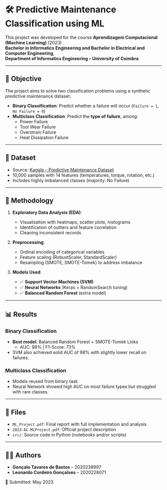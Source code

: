 # 🛠️ Predictive Maintenance Classification using ML

This project was developed for the course **Aprendizagem Computacional (Machine Learning)** (2023)  
**Bachelor in Informatics Engineering and Bachelor in Electrical and Computer Engineering**,  
**Department of Informatics Engineering – University of Coimbra**

---

## 🎯 Objective

The project aims to solve two classification problems using a synthetic predictive maintenance dataset:

- **Binary Classification**: Predict whether a failure will occur (`Failure = 1`, `No Failure = 0`)
- **Multiclass Classification**: Predict the **type of failure**, among:  
  - Power Failure  
  - Tool Wear Failure  
  - Overstrain Failure  
  - Heat Dissipation Failure

---

## 🧠 Dataset

- Source: [Kaggle – Predictive Maintenance Dataset](https://www.kaggle.com/datasets/shivamb/machine-predictive-maintenance-classification)
- 10,000 samples with 14 features (temperatures, torque, rotation, etc.)
- Includes highly imbalanced classes (majority: No Failure)

---

## 🔬 Methodology

1. **Exploratory Data Analysis (EDA)**:  
   - Visualisation with heatmaps, scatter plots, histograms  
   - Identification of outliers and feature correlation  
   - Cleaning inconsistent records

2. **Preprocessing**:  
   - Ordinal encoding of categorical variables  
   - Feature scaling (RobustScaler, StandardScaler)  
   - Resampling (SMOTE, SMOTE-Tomek) to address imbalance

3. **Models Used**:
   - ✅ **Support Vector Machines (SVM)**  
   - ✅ **Neural Networks** (Keras + RandomSearch tuning)  
   - ✅ **Balanced Random Forest** (extra model)

---

## 📊 Results

### Binary Classification
- **Best model**: Balanced Random Forest + SMOTE-Tomek Links  
  - AUC: 98% | F1-Score: 73%
- SVM also achieved solid AUC of 98% with slightly lower recall on failures.

### Multiclass Classification
- Models reused from binary task
- Neural Network showed high AUC on most failure types but struggled with rare classes.

---

## 📂 Files

- `ML_Project.pdf`: Final report with full implementation and analysis
- `2023-AC-MLProject.pdf`: Official project description
- `src/`: Source code in Python (notebooks and/or scripts)

---

## 👨‍🎓 Authors

- **Gonçalo Tavares de Bastos** – 2020238997  
- **Leonardo Cordeiro Gonçalves** – 2020228071  

📅 Submitted: May 2023
